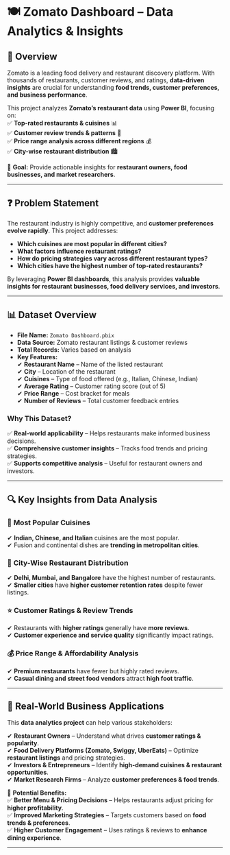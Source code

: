 # 🍽️ Zomato Dashboard – Data Analytics & Insights  

## 📌 Overview  
Zomato is a leading food delivery and restaurant discovery platform. With thousands of restaurants, customer reviews, and ratings, **data-driven insights** are crucial for understanding **food trends, customer preferences, and business performance**.  

This project analyzes **Zomato’s restaurant data** using **Power BI**, focusing on:  
✅ **Top-rated restaurants & cuisines** 📊  
✅ **Customer review trends & patterns** 📝  
✅ **Price range analysis across different regions** 💰  
✅ **City-wise restaurant distribution** 🏙️  

📌 **Goal:** Provide actionable insights for **restaurant owners, food businesses, and market researchers**.  

---

## ❓ **Problem Statement**  
The restaurant industry is highly competitive, and **customer preferences evolve rapidly**. This project addresses:  

- **Which cuisines are most popular in different cities?**  
- **What factors influence restaurant ratings?**  
- **How do pricing strategies vary across different restaurant types?**  
- **Which cities have the highest number of top-rated restaurants?**  

By leveraging **Power BI dashboards**, this analysis provides **valuable insights for restaurant businesses, food delivery services, and investors**.  

---

## 📊 **Dataset Overview**  
- **File Name:** `Zomato Dashboard.pbix`  
- **Data Source:** Zomato restaurant listings & customer reviews  
- **Total Records:** Varies based on analysis  
- **Key Features:**  
  ✔ **Restaurant Name** – Name of the listed restaurant  
  ✔ **City** – Location of the restaurant  
  ✔ **Cuisines** – Type of food offered (e.g., Italian, Chinese, Indian)  
  ✔ **Average Rating** – Customer rating score (out of 5)  
  ✔ **Price Range** – Cost bracket for meals  
  ✔ **Number of Reviews** – Total customer feedback entries  

### **Why This Dataset?**  
✅ **Real-world applicability** – Helps restaurants make informed business decisions.  
✅ **Comprehensive customer insights** – Tracks food trends and pricing strategies.  
✅ **Supports competitive analysis** – Useful for restaurant owners and investors.  

---

## 🔍 **Key Insights from Data Analysis**  
### 🍲 **Most Popular Cuisines**  
✔ **Indian, Chinese, and Italian** cuisines are the most popular.  
✔ Fusion and continental dishes are **trending in metropolitan cities**.  

### 🌆 **City-Wise Restaurant Distribution**  
✔ **Delhi, Mumbai, and Bangalore** have the highest number of restaurants.  
✔ **Smaller cities** have **higher customer retention rates** despite fewer listings.  

### ⭐ **Customer Ratings & Review Trends**  
✔ Restaurants with **higher ratings** generally have **more reviews**.  
✔ **Customer experience and service quality** significantly impact ratings.  

### 💰 **Price Range & Affordability Analysis**  
✔ **Premium restaurants** have fewer but highly rated reviews.  
✔ **Casual dining and street food vendors** attract **high foot traffic**.  

---

## 🏢 **Real-World Business Applications**  
This **data analytics project** can help various stakeholders:  

✔ **Restaurant Owners** – Understand what drives **customer ratings & popularity**.  
✔ **Food Delivery Platforms (Zomato, Swiggy, UberEats)** – Optimize **restaurant listings** and pricing strategies.  
✔ **Investors & Entrepreneurs** – Identify **high-demand cuisines & restaurant opportunities**.  
✔ **Market Research Firms** – Analyze **customer preferences & food trends**.  

🚀 **Potential Benefits:**  
✅ **Better Menu & Pricing Decisions** – Helps restaurants adjust pricing for **higher profitability**.  
✅ **Improved Marketing Strategies** – Targets customers based on **food trends & preferences**.  
✅ **Higher Customer Engagement** – Uses ratings & reviews to **enhance dining experience**.  

---
